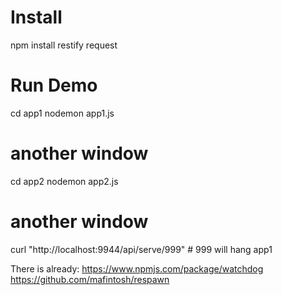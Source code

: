 # Install
npm install restify request

# Run Demo

cd app1
nodemon app1.js
# another window
cd app2
nodemon app2.js
# another window
curl "http://localhost:9944/api/serve/999" # 999 will hang app1

There is already:
	https://www.npmjs.com/package/watchdog
	https://github.com/mafintosh/respawn
